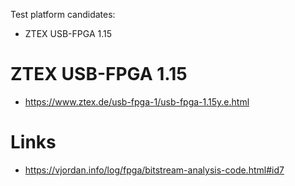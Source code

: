 Test platform candidates:
* ZTEX USB-FPGA 1.15

# ZTEX USB-FPGA 1.15
* https://www.ztex.de/usb-fpga-1/usb-fpga-1.15y.e.html

# Links
* https://vjordan.info/log/fpga/bitstream-analysis-code.html#id7
